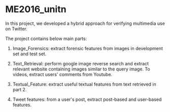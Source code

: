 # ME2016_unitn

In this project, we developed a hybrid approach for verifying multimedia use on Twitter.

The project contains below main parts:

1. Image_Forensics: extract forensic features from images in development set and test set.

2. Text_Retrieval: perform google image reverse search and extract relevant website containing images similar to the query image. To videos, extract users' comments from Youtube.

3. Textual_Feature: extract useful textual features from text retrieved in part 2.

4. Tweet features: from a user's post, extract post-based and user-based features.



